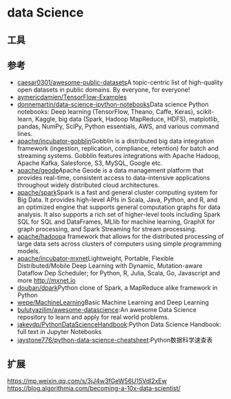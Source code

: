 # data Science

## 工具


## 参考

* [caesar0301/awesome-public-datasets](https://github.com/caesar0301/awesome-public-datasets)A topic-centric list of high-quality open datasets in public domains. By everyone, for everyone!
* [aymericdamien/TensorFlow-Examples](https://github.com/aymericdamien/TensorFlow-Examples)
* [donnemartin/data-science-ipython-notebooks](https://github.com/donnemartin/data-science-ipython-notebooks)Data science Python notebooks: Deep learning (TensorFlow, Theano, Caffe, Keras), scikit-learn, Kaggle, big data (Spark, Hadoop MapReduce, HDFS), matplotlib, pandas, NumPy, SciPy, Python essentials, AWS, and various command lines.
* [apache/incubator-gobblin](https://github.com/apache/incubator-gobblin)Gobblin is a distributed big data integration framework (ingestion, replication, compliance, retention) for batch and streaming systems. Gobblin features integrations with Apache Hadoop, Apache Kafka, Salesforce, S3, MySQL, Google etc.
* [apache/geode](https://github.com/apache/geode)Apache Geode is a data management platform that provides real-time, consistent access to data-intensive applications throughout widely distributed cloud architectures.
* [apache/spark](https://github.com/apache/spark)Spark is a fast and general cluster computing system for Big Data. It provides high-level APIs in Scala, Java, Python, and R, and an optimized engine that supports general computation graphs for data analysis. It also supports a rich set of higher-level tools including Spark SQL for SQL and DataFrames, MLlib for machine learning, GraphX for graph processing, and Spark Streaming for stream processing.
* [apache/hadoop](https://github.com/apache/hadoop)a framework that allows for the distributed processing of large data sets across clusters of computers using simple programming models.
* [apache/incubator-mxnet](https://github.com/apache/incubator-mxnet)Lightweight, Portable, Flexible Distributed/Mobile Deep Learning with Dynamic, Mutation-aware Dataflow Dep Scheduler; for Python, R, Julia, Scala, Go, Javascript and more <http://mxnet.io>
* [douban/dpark](https://github.com/douban/dpark)Python clone of Spark, a MapReduce alike framework in Python
* [wepe/MachineLearning](https://github.com/wepe/MachineLearning)Basic Machine Learning and Deep Learning
* [bulutyazilim/awesome-datascience](https://github.com/bulutyazilim/awesome-datascience):An awesome Data Science repository to learn and apply for real world problems.
* [jakevdp/PythonDataScienceHandbook](https://github.com/jakevdp/PythonDataScienceHandbook):Python Data Science Handbook: full text in Jupyter Notebooks
* [jaystone776/python-data-science-cheatsheet](https://github.com/jaystone776/python-data-science-cheatsheet):Python数据科学速查表

## 扩展

<https://mp.weixin.qq.com/s/3jJ4w3fGeW56U15Vdl2xEw> <https://blog.algorithmia.com/becoming-a-10x-data-scientist/>
